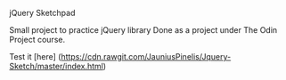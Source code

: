 jQuery Sketchpad

Small project to practice jQuery library
Done as a project under The Odin Project course.

Test it [here] (https://cdn.rawgit.com/JauniusPinelis/Jquery-Sketch/master/index.html)
